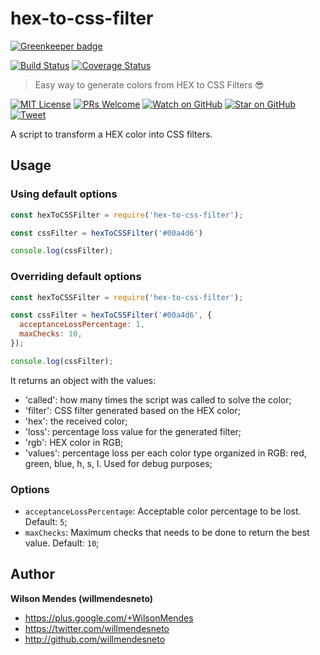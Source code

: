 # hex-to-css-filter

[![Greenkeeper badge](https://badges.greenkeeper.io/willmendesneto/hex-to-css-filter.svg)](https://greenkeeper.io/)

[![Build Status](https://circleci.com/gh/willmendesneto/hex-to-css-filter.svg?style=shield)](https://circleci.com/gh/willmendesneto/hex-to-css-filter)
[![Coverage Status](https://coveralls.io/repos/github/willmendesneto/hex-to-css-filter/badge.svg?branch=master)](https://coveralls.io/github/willmendesneto/hex-to-css-filter?branch=master)

> Easy way to generate colors from HEX to CSS Filters 😎

[![MIT License][license-badge]][license]
[![PRs Welcome][prs-badge]][prs]
[![Watch on GitHub][github-watch-badge]][github-watch]
[![Star on GitHub][github-star-badge]][github-star]
[![Tweet][twitter-badge]][twitter]


A script to transform a HEX color into CSS filters.

## Usage

### Using default options
```js
const hexToCSSFilter = require('hex-to-css-filter');

const cssFilter = hexToCSSFilter('#00a4d6')

console.log(cssFilter);
```

### Overriding default options
```js
const hexToCSSFilter = require('hex-to-css-filter');

const cssFilter = hexToCSSFilter('#00a4d6', {
  acceptanceLossPercentage: 1,
  maxChecks: 10,
});

console.log(cssFilter);
```

It returns an object with the values: 

- 'called': how many times the script was called to solve the color;
- 'filter': CSS filter generated based on the HEX color;
- 'hex': the received color;
- 'loss': percentage loss value for the generated filter;
- 'rgb': HEX color in RGB;
- 'values': percentage loss per each color type organized in RGB: red, green, blue, h, s, l. Used for debug purposes;


### Options

- `acceptanceLossPercentage`: Acceptable color percentage to be lost. Default: `5`;
- `maxChecks`: Maximum checks that needs to be done to return the best value. Default: `10`;


## Author

**Wilson Mendes (willmendesneto)**
+ <https://plus.google.com/+WilsonMendes>
+ <https://twitter.com/willmendesneto>
+ <http://github.com/willmendesneto>


[license-badge]: https://img.shields.io/badge/license-MIT%20License-blue.svg?style=flat-square
[license]: https://github.com/willmendesneto/hex-to-css-filter/blob/master/LICENSE

[prs-badge]: https://img.shields.io/badge/PRs-welcome-brightgreen.svg?style=flat-square
[prs]: http://makeapullrequest.com

[github-watch-badge]: https://img.shields.io/github/watchers/willmendesneto/hex-to-css-filter.svg?style=social
[github-watch]: https://github.com/willmendesneto/hex-to-css-filter/watchers

[github-star-badge]: https://img.shields.io/github/stars/willmendesneto/hex-to-css-filter.svg?style=social
[github-star]: https://github.com/willmendesneto/hex-to-css-filter/stargazers

[twitter]: https://twitter.com/intent/tweet?text=Check%20out%20hex-to-css-filter%20by%20@willmendesneto%20https://goo.gl/sqZ8dh%20%F0%9F%91%8D
[twitter-badge]: https://img.shields.io/twitter/url/https/github.com/willmendesneto/hex-to-css-filter.svg?style=social
